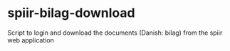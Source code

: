 # spiir-bilag-download
Script to login and download the documents (Danish: bilag) from the spiir web application
